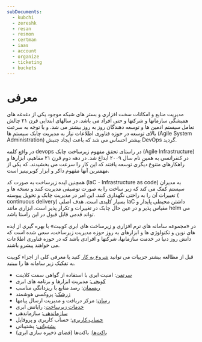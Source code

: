 ```yaml
---
subDocuments:
  - kubchi
  - zereshk
  - resan
  - resmon
  - certman
  - iaas
  - account
  - organize
  - ticketing
  - buckets
---
```


# معرفی

مدیریت منابع و امکانات سخت افزاری و بستر های شبکه موجود یکی از دغدغه های همیشگی سازمانها و شرکتها و حتی افراد می باشد.
در سالهای ابتدایی قرن ۲۱ چالش تعامل سیستم ادمین ها و توسعه دهندگان روز به روز بیشتر می شد. و با توجه به سرعت بالای توسعه در حوزه فناوری اطلاعات نیاز به مدیریت چابک سیستم ها (Agile System Administration) بیشتر احساس می شد که باعث ایجاد جنبش DevOps گردید.

در واقع کلمه devops در راستای تحقق مفهوم زیرساخت چابک (Agile Infrastructure) در کنفرانسی به همین نام سال ۲۰۰۹ ابداع شد. در دهه دوم قرن ۲۱ مفاهیم، ابزارها و راهکارهای متنوع دیگری توسعه یافتند که این کار را سرعت می بخشیدند. که یکی از مهمترین آنها مفهوم داکر و ابزار کوبرنیتیز است.

همچنین ایده زیرساخت به صورت کد (IaC - Infrastructure as code) به مدیران سیستم کمک می کند که زیر ساخت را به صورت توصیفی مدیریت کنند و نسخه ها و تغییرات آن را به راحتی نگهداری کنند. این امر در مدیریت چابک و تحویل پیوسته ( continuous delivery) بسیار کلیدی است. هدف اصلی IaC داشتن محیطی پایدار و مقیاس پذیر و در عین حال چابک در تغییرات و تکرار پذیر است. ابزاری مانند helm می تواند قدمی قابل قبول در این راستا باشد.

در «مجموعه سامانه های نرم افزاری و زیرساخت های ابری کوبیت» با بهره گیری از ایده های نوین و تکنولوژی ها و ابزارهای به روز حوزه مدیریت زیرساخت، سعی شده است که دانش روز دنیا در خدمت سازمانها، شرکتها و افرادی باشد که در حوزه فناوری اطلاعات می خواهند پیشرو باشند.

قبل از مطالعه بیشتر جزییات می توانید [شروع به کار](kubchi/getting-started) کنید یا
معرفی کلی از اجزاء کوبیت به تفکیک زیر سامانه ها را ببینید.

- [سرتمن](certman): امنیت ابری با استفاده از گواهی سمت کلاینت
- [کوبچی](kubchi): مدیریت ابزارها و برنامه های ابری
- [ریسمان](resmon): رصد منابع با ریزدانگی مناسب
- [زرشک](zereshk): پروکسی هوشمند
- [رسان](resan): مرکز دریافت و مدیریت ارسال پیامها
- [خدمات زیرساخت](iaas): رایانش ابری
- [سازماندهی](organize): سازماندهی
- [حساب کاربری](account): حساب کاربری و پروفایل
- [پشتیبانی](ticketing): پشتیبانی
- [باکت‌ها](buckets): باکت‌ها (فضای ذخیره سازی ابری)
